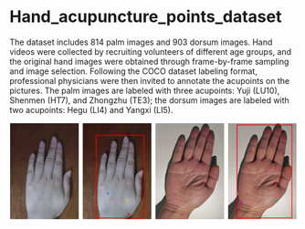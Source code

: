 # Hand_acupuncture_points_dataset

The dataset includes 814 palm images and 903 dorsum images. Hand videos were collected by recruiting volunteers of different age groups, 
and the original hand images were obtained through frame-by-frame sampling and image selection. Following the COCO dataset labeling format, 
professional physicians were then invited to annotate the acupoints on the pictures. The palm images are labeled with three acupoints: 
Yuji (LU10), Shenmen (HT7), and Zhongzhu (TE3); the dorsum images are labeled with two acupoints: Hegu (LI4) and Yangxi (LI5).

![Fig1](image/Fig1.png)

